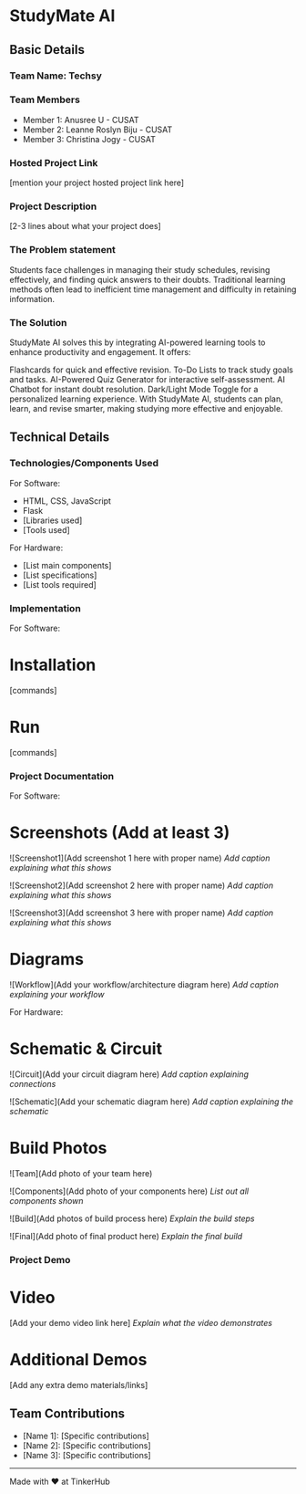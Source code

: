 # StudyMate AI


## Basic Details
### Team Name: Techsy


### Team Members
- Member 1: Anusree U - CUSAT
- Member 2: Leanne Roslyn Biju - CUSAT
- Member 3: Christina Jogy - CUSAT

### Hosted Project Link
[mention your project hosted project link here]

### Project Description
[2-3 lines about what your project does]

### The Problem statement
Students face challenges in managing their study schedules, revising effectively, and finding quick answers to their doubts. Traditional learning methods often lead to inefficient time management and difficulty in retaining information.


### The Solution
StudyMate AI solves this by integrating AI-powered learning tools to enhance productivity and engagement. It offers:

Flashcards for quick and effective revision.
To-Do Lists to track study goals and tasks.
AI-Powered Quiz Generator for interactive self-assessment.
AI Chatbot for instant doubt resolution.
Dark/Light Mode Toggle for a personalized learning experience.
With StudyMate AI, students can plan, learn, and revise smarter, making studying more effective and enjoyable.

## Technical Details
### Technologies/Components Used
For Software:
- HTML, CSS, JavaScript
- Flask
- [Libraries used]
- [Tools used]

For Hardware:
- [List main components]
- [List specifications]
- [List tools required]

### Implementation
For Software:
# Installation
[commands]

# Run
[commands]

### Project Documentation
For Software:

# Screenshots (Add at least 3)
![Screenshot1](Add screenshot 1 here with proper name)
*Add caption explaining what this shows*

![Screenshot2](Add screenshot 2 here with proper name)
*Add caption explaining what this shows*

![Screenshot3](Add screenshot 3 here with proper name)
*Add caption explaining what this shows*

# Diagrams
![Workflow](Add your workflow/architecture diagram here)
*Add caption explaining your workflow*

For Hardware:

# Schematic & Circuit
![Circuit](Add your circuit diagram here)
*Add caption explaining connections*

![Schematic](Add your schematic diagram here)
*Add caption explaining the schematic*

# Build Photos
![Team](Add photo of your team here)


![Components](Add photo of your components here)
*List out all components shown*

![Build](Add photos of build process here)
*Explain the build steps*

![Final](Add photo of final product here)
*Explain the final build*

### Project Demo
# Video
[Add your demo video link here]
*Explain what the video demonstrates*

# Additional Demos
[Add any extra demo materials/links]

## Team Contributions
- [Name 1]: [Specific contributions]
- [Name 2]: [Specific contributions]
- [Name 3]: [Specific contributions]

---
Made with ❤️ at TinkerHub

